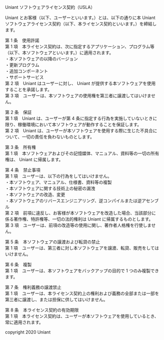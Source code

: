 Uniant ソフトウェアライセンス契約（USLA）  


Uniant とお客様（以下、ユーザーといいます。）とは、以下の通りに本 Uniant ソフトウェアライセンス契約（以下、本ライセンス契約といいます。）を締結します。  

第 1 条　使用許諾  
第 1 項　本ライセンス契約は、次に指定するアプリケーション、プログラム等（以下、本ソフトウェアといいます。）に適用されます。  
  ・本ソフトウェアの以降のバージョン  
  ・更新プログラム  
  ・追加コンポーネント  
  ・サポートサービス  
第 2 項　Uniant はユーザーに対し、 Uniant が提供する本ソフトウェアを使用することを承諾します。  
第 3 項　ユーザーは、本ソフトウェアの使用権を第三者に譲渡してはいけません。  

第 2 条　保証  
第 1 項　Uniant は、ユーザーが第 4 条に指定する行為を実施していないときに限り、稼働環境において本ソフトウェアが動作することを保証します。  
第 2 項　Uniant は、ユーザーが本ソフトウェアを使用する際に生じた不具合について、一切の責任を負わないものとします。  

第 3 条　所有権  
第 1 項　本ソフトウェアおよびその記憶媒体、マニュアル、資料等の一切の所有権は、 Uniant に帰属します。  

第 4 条　禁止事項  
第 1 項　ユーザーは、以下の行為をしてはいけません。  
  ・本ソフトウェア、マニュアル、仕様書、資料等の複製  
  ・本ソフトウェアに関する技術上の秘密の漏洩  
  ・本ソフトウェアの改造、変更  
  ・本ソフトウェアのリバースエンジニアリング、逆コンパイルまたは逆アセンブル  
第 2 項　前項に違反し、お客様が本ソフトウェアを改造した場合、当該部分に係る著作権、特許権等、一切の法的権利は Uniant に帰属するものとします。  
第 3 項　ユーザーは、前項の改造等の使用に関し、著作者人格権を行使しません。  

第 5 条　本ソフトウェアの譲渡および転貸の禁止  
第 1 項　ユーザーは、第三者に対し本ソフトウェアを譲渡、転貸、販売をしてはいけません。  

第 6 条　複製  
第 1 項　ユーザーは、本ソフトウェアをバックアップの目的で 1 つのみ複製できます。  

第 7 条　権利義務の譲渡禁止  
第 1 項　ユーザーは、本ライセンス契約上の権利および義務の全部または一部を第三者に譲渡し、または担保に供してはいけません。  

第 8 条　本ライセンス契約の有効期限  
第 1 項　本ライセンス契約は、ユーザーが本ソフトウェアを使用しているとき、常に適用されます。  


copyright 2020 Uniant
